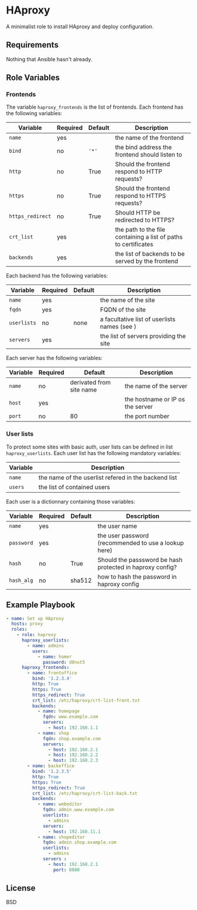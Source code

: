 HAproxy
=======

A minimalist role to install HAproxy and deploy configuration.

Requirements
------------

Nothing that Ansible hasn't already.

Role Variables
--------------

### Frontends

The variable `haproxy_frontends` is the list of frontends. Each frontend has the following variables:

| Variable         | Required | Default | Description                                                     |
|------------------|----------|---------|-----------------------------------------------------------------|
| `name`           | yes      |         | the name of the frontend                                        |
| `bind`           | no       | `'*'`   | the bind address the frontend should listen to                  |
| `http`           | no       | True    | Should the frontend respond to HTTP requests?                   |
| `https`          | no       | True    | Should the frontend respond to HTTPS requests?                  |
| `https_redirect` | no       | True    | Should HTTP be redirected to HTTPS?                             |
| `crt_list`       | yes      |         | the path to the file containing a list of paths to certificates |
| `backends`       | yes      |         | the list of backends to be served by the frontend               |

Each backend has the following variables:

| Variable    | Required | Default | Description                                                 |
|-------------|----------|---------|-------------------------------------------------------------|
| `name`      | yes      |         | the name of the site                                        |
| `fqdn`      | yes      |         | FQDN of the site                                            |
| `userlists` | no       | none    | a facultative list of userlists names (see [](#user-lists)) |
| `servers`   | yes      |         | the list of servers providing the site                      |

Each server has the following variables:

| Variable | Required | Default                  | Description                      |
|----------|----------|--------------------------|----------------------------------|
| `name`   | no       | derivated from site name | the name of the server           |
| `host`   | yes      |                          | the hostname or IP os the server |
| `port`   | no       | 80                       | the port number                  |

### User lists

To protect some sites with basic auth, user lists can be defined in list `haproxy_userlists`. Each user list has the following mandatory variables:

| Variable | Description                                          |
|----------|------------------------------------------------------|
| `name`   | the name of the userlist refered in the backend list |
| `users`  | the list of contained users                          |

Each user is a dictionnary containing those variables:

| Variable   | Required | Default | Description                                               |
|------------|----------|---------|-----------------------------------------------------------|
| `name`     | yes      |         | the user name                                             |
| `password` | yes      |         | the user password (recommended to use a lookup here)      |
| `hash`     | no       | True    | Should the passsword be hash protected in haproxy config? |
| `hash_alg` | no       | sha512  | how to hash the password in haproxy config                |

Example Playbook
----------------

```yaml
- name: Set up HAproxy
  hosts: proxy
  roles:
    - role: haproxy
      haproxy_userlists:
        - name: admins
          users:
            - name: homer
              password: d0nut5
      haproxy_frontends:
        - name: frontoffice
          bind: '1.2.3.4'
          http: True
          https: True
          https_redirect: True
          crt_list: /etc/haproxy/crt-list-front.txt
          backends:
            - name: homepage
              fqdn: www.example.com
              servers:
                - host: 192.168.1.1
            - name: shop
              fqdn: shop.example.com
              servers:
                - host: 192.168.2.1
                - host: 192.168.2.2
                - host: 192.168.2.3
        - name: backoffice
          bind: '1.2.3.5'
          http: True
          https: True
          https_redirect: True
          crt_list: /etc/haproxy/crt-list-back.txt
          backends:
            - name: webeditor
              fqdn: admin.www.example.com
              userlists:
                - admins
              servers:
                - host: 192.168.11.1
            - name: shopeditor
              fqdn: admin.shop.example.com
              userlists:
                - admins
              servers :
                - host: 192.168.2.1
                  port: 8080
```

License
-------

BSD
